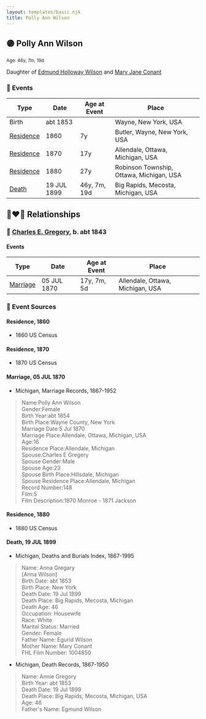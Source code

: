 ```yaml
---
layout: templates/basic.njk
title: Polly Ann Wilson
---
```

## 🟣 Polly Ann Wilson
<small>Age: 46y, 7m, 19d</small>

Daughter of [Edmund Holloway Wilson](/people/6/67777324) and [Mary Jane Conant](/people/2/27722232)

### 📆 Events

Type | Date | Age at Event | Place
------ | ------ | ------ | ------
Birth | abt 1853 |  | Wayne, New York, USA
[Residence](#event-event-0) | 1860 | 7y | Butler, Wayne, New York, USA
[Residence](#event-event-1) | 1870 | 17y | Allendale, Ottawa, Michigan, USA
[Residence](#event-event-2) | 1880 | 27y | Robinson Township, Ottawa, Michigan, USA
[Death](#event-event-6) | 19 JUL 1899 | 46y, 7m, 19d | Big Rapids, Mecosta, Michigan, USA

## 👩‍❤️‍👨 Relationships

### 🔵 [Charles E. Gregory](/people/9/98443628), b. abt 1843

#### Events

Type | Date | Age at Event | Place
------ | ------ | ------ | ------
[Marriage](#event-family-0-event-0) | 05 JUL 1870 | 17y, 7m, 5d | Allendale, Ottawa, Michigan, USA
### 📰 Event Sources

#### <a id="event-event-0"></a> Residence, 1860
* 1860 US Census

#### <a id="event-event-1"></a> Residence, 1870
* 1870 US Census

#### <a id="event-family-0-event-0"></a> Marriage, 05 JUL 1870
* Michigan, Marriage Records, 1867-1952
>   
  > Name:Polly Ann Wilson  
  > Gender:Female  
  > Birth Year:abt 1854  
  > Birth Place:Wayne County, New York  
  > Marriage Date:5 Jul 1870  
  > Marriage Place:Allendale, Ottawa, Michigan, USA  
  > Age:16  
  > Residence Place:Allendale, Michigan  
  > Spouse:Charles E Gregery  
  > Spouse Gender:Male  
  > Spouse Age:23  
  > Spouse Birth Place:Hillsdale, Michigan  
  > Spouse Residence Place:Allendale, Michigan  
  > Record Number:148  
  > Film:5  
  > Film Description:1870 Monroe - 1871 Jackson

#### <a id="event-event-2"></a> Residence, 1880
* 1880 US Census

#### <a id="event-event-6"></a> Death, 19 JUL 1899
* Michigan, Deaths and Burials Index, 1867-1995
>   
  > Name: Anna Gregary  
  > [Anna Wilson]  
  > Birth Date: abt 1853  
  > Birth Place: New York  
  > Death Date: 19 Jul 1899  
  > Death Place: Big Rapids, Mecosta, Michigan  
  > Death Age: 46  
  > Occupation: Housewife  
  > Race: White  
  > Marital Status: Married  
  > Gender: Female  
  > Father Name: Egurid Wilson  
  > Mother Name: Mary Conant  
  > FHL Film Number: 1004850
* Michigan, Death Records, 1867-1950
>   
  > Name: Annie Gregory  
  > Birth Year: abt 1853  
  > Death Date: 19 Jul 1899  
  > Death Place: Big Rapids, Mecosta, Michigan, USA  
  > Age: 46  
  > Father's Name: Egmund Wilson